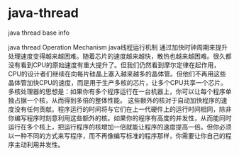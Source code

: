 # java-thread
java thread base info

java thread Operation Mechanism
java线程运行机制
通过加快时钟周期来提升处理速度变得越来越困难。随着芯片的速度越来越快，散热也越来越困难。很久都没有看到CPU的原始速度有重大提升了。但我们仍然看到摩尔定律在起作用，CPU的设计者们继续在向每片硅晶上塞入越来越多的晶体管。但他们不再用这些晶体管加快CPU的速度，而是用于生产多核的芯片，让多个CPU共享一个芯片。
多核处理器的思想是：如果你有多个程序运行在一台机器上，你可以让每个程序单独占据一个核，从而得到多倍的整体性能。
这些额外的核对于自动加快程序的速度没有任何贡献。程序运行的时间将与它们在上一代硬件上的运行时间相同，除非你编写程序时刻意利用这些额外的核。如果你的程序有高度的并发性，从而能同时运行在多个核上，把运行程序的核增加一倍就能让程序的速度提高一倍。但你必须以一种不同的方式来写程序，而不再像编写标准的程序那样，你需要让你自己的程序主动利用并发性。
